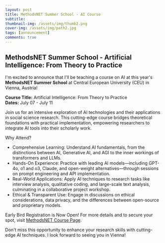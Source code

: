 ```yaml
---
layout: post
title: MethodsNET Summer School - AI Course
subtitle: 
thumbnail-img: /assets/img/thumb2.png
cover-img: /assets/img/path2.jpg
tags: [announcement]
comments: true
---
```


## MethodsNET Summer School - Artificial Intelligence: From Theory to Practice ##

I'm excited to announce that I'll be teaching a course on AI at this year's **MethodsNET Summer School** at Central European University (CEU) in Vienna, Austria!

**Course Title:** Artificial Intelligence: From Theory to Practice \
**Dates:** July 07 - July 11

Join us for an intensive exploration of AI technologies and their applications in social science research. This cutting-edge course bridges theoretical foundations with practical implementation, empowering researchers to integrate AI tools into their scholarly work.

Why Attend?

- Comprehensive Learning: Understand AI fundamentals, from the distinctions between AI, Generative AI, and AGI to the inner workings of transformers and LLMs.
- Hands-On Experience: Practice with leading AI models—including GPT-4o, o1 and o3, Claude, and open-weight alternatives—through sessions on prompt engineering and API implementation.
- Real-World Applications: Apply AI techniques to research tasks like interview analysis, qualitative coding, and large-scale text analysis, culminating in a collaborative project workshop.
- Ethical & Transparent Use: Engage in discussions on ethical considerations, data privacy, and the differences between open-source and proprietary models.

Early Bird Registration is Now Open!
For more details and to secure your spot, visit [MethodsNET Course Page](https://methodsnet.org/course/d01-06pm-artificial-intelligence-theory-and-practice/).

Don't miss this opportunity to enhance your research skills with cutting-edge AI techniques. I look forward to seeing you in Vienna!


